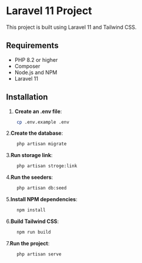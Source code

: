# Laravel 11 Project

This project is built using Laravel 11 and Tailwind CSS.

## Requirements

- PHP 8.2 or higher
- Composer
- Node.js and NPM
- Laravel 11

## Installation

1. **Create an .env file**:
```bash
    cp .env.example .env
```
2.**Create the database**:
```bash
    php artisan migrate
```

3.**Run storage link**:
```bash
    php artisan stroge:link
```

4.**Run the seeders**:
```bash
    php artisan db:seed
```

5.**Install NPM dependencies**:
```bash
    npm install
```
    
6.**Build Tailwind CSS**:
```bash
    npm run build
```
    
7.**Run the project**:
```bash
    php artisan serve
```

